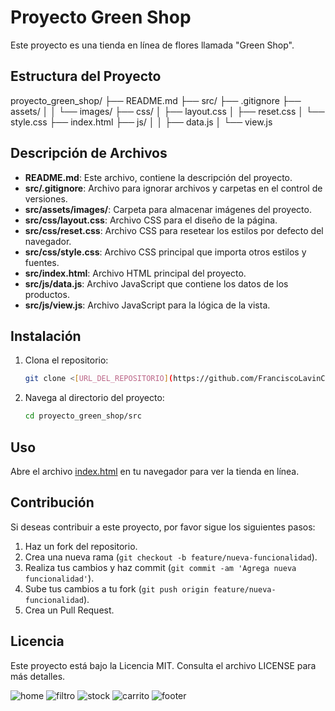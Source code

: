# Proyecto Green Shop

Este proyecto es una tienda en línea de flores llamada "Green Shop".

## Estructura del Proyecto

proyecto_green_shop/
├── README.md
├── src/ 
├── .gitignore 
├── assets/ │
│ └── images/ 
├── css/ 
│ ├── layout.css 
│ ├── reset.css 
│ └── style.css 
├── index.html 
├── js/ │
│ ├── data.js 
│ └── view.js

## Descripción de Archivos

- **README.md**: Este archivo, contiene la descripción del proyecto.
- **src/.gitignore**: Archivo para ignorar archivos y carpetas en el control de versiones.
- **src/assets/images/**: Carpeta para almacenar imágenes del proyecto.
- **src/css/layout.css**: Archivo CSS para el diseño de la página.
- **src/css/reset.css**: Archivo CSS para resetear los estilos por defecto del navegador.
- **src/css/style.css**: Archivo CSS principal que importa otros estilos y fuentes.
- **src/index.html**: Archivo HTML principal del proyecto.
- **src/js/data.js**: Archivo JavaScript que contiene los datos de los productos.
- **src/js/view.js**: Archivo JavaScript para la lógica de la vista.

## Instalación

1. Clona el repositorio:

    ```sh
    git clone <[URL_DEL_REPOSITORIO](https://github.com/FranciscoLavinCarpanetti/proyecto_green_shop.git)>
    ```

2. Navega al directorio del proyecto:

    ```sh
    cd proyecto_green_shop/src
    ```

## Uso

Abre el archivo [index.html](http://_vscodecontentref_/8) en tu navegador para ver la tienda en línea.

## Contribución

Si deseas contribuir a este proyecto, por favor sigue los siguientes pasos:

1. Haz un fork del repositorio.
2. Crea una nueva rama (`git checkout -b feature/nueva-funcionalidad`).
3. Realiza tus cambios y haz commit (`git commit -am 'Agrega nueva funcionalidad'`).
4. Sube tus cambios a tu fork (`git push origin feature/nueva-funcionalidad`).
5. Crea un Pull Request.

## Licencia

Este proyecto está bajo la Licencia MIT. Consulta el archivo LICENSE para más detalles.

![home](https://github.com/user-attachments/assets/1f454552-361c-49a4-94f7-6ee65c344ca5)
![filtro](https://github.com/user-attachments/assets/7080383b-3ba1-4ddf-9add-1702e0ea3667)
![stock](https://github.com/user-attachments/assets/380198e0-c325-4c1f-a2f4-f6fd4985940f)
![carrito](https://github.com/user-attachments/assets/4da2e4e4-78b5-4488-8dd8-0408db699a66)
![footer](https://github.com/user-attachments/assets/29761402-792e-4bb9-ab52-adf518f97077)


